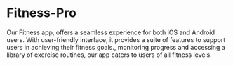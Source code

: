 # Fitness-Pro
Our Fitness app, offers a seamless experience for both iOS and Android users. With  user-friendly interface, it provides a  suite of features to support users in achieving their fitness goals., monitoring progress and accessing a library of exercise routines, our app caters to users of all fitness levels.
